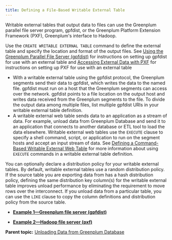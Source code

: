 ```yaml
---
title: Defining a File-Based Writable External Table 
---
```


Writable external tables that output data to files can use the Greenplum parallel file server program, gpfdist, or the Greenplum Platform Extension Framework \(PXF\), Greenplum's interface to Hadoop.

Use the `CREATE WRITABLE EXTERNAL TABLE` command to define the external table and specify the location and format of the output files. See [Using the Greenplum Parallel File Server \(gpfdist\)](../../external/g-using-the-greenplum-parallel-file-server--gpfdist-.html) for instructions on setting up gpfdist for use with an external table and [Accessing External Data with PXF](../../external/pxf-overview.html) for instructions on setting up PXF for use with an external table

-   With a writable external table using the gpfdist protocol, the Greenplum segments send their data to gpfdist, which writes the data to the named file. gpfdist must run on a host that the Greenplum segments can access over the network. gpfdist points to a file location on the output host and writes data received from the Greenplum segments to the file. To divide the output data among multiple files, list multiple gpfdist URIs in your writable external table definition.
-   A writable external web table sends data to an application as a stream of data. For example, unload data from Greenplum Database and send it to an application that connects to another database or ETL tool to load the data elsewhere. Writable external web tables use the `EXECUTE` clause to specify a shell command, script, or application to run on the segment hosts and accept an input stream of data. See [Defining a Command-Based Writable External Web Table](g-defining-a-command-based-writable-external-web-table.html) for more information about using `EXECUTE` commands in a writable external table definition.

You can optionally declare a distribution policy for your writable external tables. By default, writable external tables use a random distribution policy. If the source table you are exporting data from has a hash distribution policy, defining the same distribution key column\(s\) for the writable external table improves unload performance by eliminating the requirement to move rows over the interconnect. If you unload data from a particular table, you can use the `LIKE` clause to copy the column definitions and distribution policy from the source table.

-   **[Example 1—Greenplum file server \(gpfdist\)](../../load/topics/g-example-1-greenplum-file-server-gpfdist.html)**  

-   **[Example 2—Hadoop file server \(pxf\)](../../load/topics/g-example-2-hadoop-file-server.html)**  


**Parent topic:** [Unloading Data from Greenplum Database](../../load/topics/g-unloading-data-from-greenplum-database.html)

